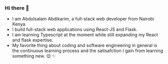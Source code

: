 ### Hi there 👋
* I am Abdulsalam Abdikarim, a full-stack web developer from Nairobi Kenya.
* I build full-stack web applications using React-JS and Flask.
* I am learning Typescript at the moment while still expanding my React and flask expertise.
* My favorite thing about coding and software engineering in general is the continuous learning process and the satisafction I gain from learning something new. 😌 ✨
<!--
**abdulsalamabdikarim/abdulsalamabdikarim** is a ✨ _special_ ✨ repository because its `README.md` (this file) appears on your GitHub profile.

Here are some ideas to get you started:

- 🔭 I’m currently working on ...
- 🌱 I’m currently learning ...
- 👯 I’m looking to collaborate on ...
- 🤔 I’m looking for help with ...
- 💬 Ask me about ...
- 📫 How to reach me: ...
- 😄 Pronouns: ...
- ⚡ Fun fact: ...
-->

